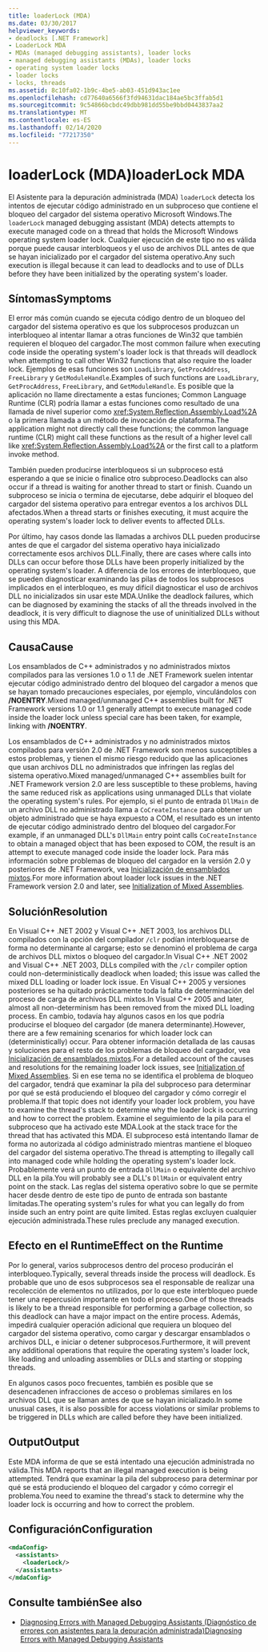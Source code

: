 ```yaml
---
title: loaderLock (MDA)
ms.date: 03/30/2017
helpviewer_keywords:
- deadlocks [.NET Framework]
- LoaderLock MDA
- MDAs (managed debugging assistants), loader locks
- managed debugging assistants (MDAs), loader locks
- operating system loader locks
- loader locks
- locks, threads
ms.assetid: 8c10fa02-1b9c-4be5-ab03-451d943ac1ee
ms.openlocfilehash: cd77640a6566f3fd94631dac184ae5bc3ffab5d1
ms.sourcegitcommit: 9c54866bcbdc49dbb981dd55be9bbd0443837aa2
ms.translationtype: MT
ms.contentlocale: es-ES
ms.lasthandoff: 02/14/2020
ms.locfileid: "77217350"
---
```

# <a name="loaderlock-mda"></a><span data-ttu-id="3efc3-102">loaderLock (MDA)</span><span class="sxs-lookup"><span data-stu-id="3efc3-102">loaderLock MDA</span></span>
<span data-ttu-id="3efc3-103">El Asistente para la depuración administrada (MDA) `loaderLock` detecta los intentos de ejecutar código administrado en un subproceso que contiene el bloqueo del cargador del sistema operativo Microsoft Windows.</span><span class="sxs-lookup"><span data-stu-id="3efc3-103">The `loaderLock` managed debugging assistant (MDA) detects attempts to execute managed code on a thread that holds the Microsoft Windows operating system loader lock.</span></span>  <span data-ttu-id="3efc3-104">Cualquier ejecución de este tipo no es válida porque puede causar interbloqueos y el uso de archivos DLL antes de que se hayan inicializado por el cargador del sistema operativo.</span><span class="sxs-lookup"><span data-stu-id="3efc3-104">Any such execution is illegal because it can lead to deadlocks and to use of DLLs before they have been initialized by the operating system's loader.</span></span>  
  
## <a name="symptoms"></a><span data-ttu-id="3efc3-105">Síntomas</span><span class="sxs-lookup"><span data-stu-id="3efc3-105">Symptoms</span></span>  
 <span data-ttu-id="3efc3-106">El error más común cuando se ejecuta código dentro de un bloqueo del cargador del sistema operativo es que los subprocesos produzcan un interbloqueo al intentar llamar a otras funciones de Win32 que también requieren el bloqueo del cargador.</span><span class="sxs-lookup"><span data-stu-id="3efc3-106">The most common failure when executing code inside the operating system's loader lock is that threads will deadlock when attempting to call other Win32 functions that also require the loader lock.</span></span>  <span data-ttu-id="3efc3-107">Ejemplos de esas funciones son `LoadLibrary`, `GetProcAddress`, `FreeLibrary` y `GetModuleHandle`.</span><span class="sxs-lookup"><span data-stu-id="3efc3-107">Examples of such functions are `LoadLibrary`, `GetProcAddress`, `FreeLibrary`, and `GetModuleHandle`.</span></span>  <span data-ttu-id="3efc3-108">Es posible que la aplicación no llame directamente a estas funciones; Common Language Runtime (CLR) podría llamar a estas funciones como resultado de una llamada de nivel superior como <xref:System.Reflection.Assembly.Load%2A> o la primera llamada a un método de invocación de plataforma.</span><span class="sxs-lookup"><span data-stu-id="3efc3-108">The application might not directly call these functions; the common language runtime (CLR) might call these functions as the result of a higher level call like <xref:System.Reflection.Assembly.Load%2A> or the first call to a platform invoke method.</span></span>  
  
 <span data-ttu-id="3efc3-109">También pueden producirse interbloqueos si un subproceso está esperando a que se inicie o finalice otro subproceso.</span><span class="sxs-lookup"><span data-stu-id="3efc3-109">Deadlocks can also occur if a thread is waiting for another thread to start or finish.</span></span>  <span data-ttu-id="3efc3-110">Cuando un subproceso se inicia o termina de ejecutarse, debe adquirir el bloqueo del cargador del sistema operativo para entregar eventos a los archivos DLL afectados.</span><span class="sxs-lookup"><span data-stu-id="3efc3-110">When a thread starts or finishes executing, it must acquire the operating system's loader lock to deliver events to affected DLLs.</span></span>  
  
 <span data-ttu-id="3efc3-111">Por último, hay casos donde las llamadas a archivos DLL pueden producirse antes de que el cargador del sistema operativo haya inicializado correctamente esos archivos DLL.</span><span class="sxs-lookup"><span data-stu-id="3efc3-111">Finally, there are cases where calls into DLLs can occur before those DLLs have been properly initialized by the operating system's loader.</span></span>  <span data-ttu-id="3efc3-112">A diferencia de los errores de interbloqueo, que se pueden diagnosticar examinando las pilas de todos los subprocesos implicados en el interbloqueo, es muy difícil diagnosticar el uso de archivos DLL no inicializados sin usar este MDA.</span><span class="sxs-lookup"><span data-stu-id="3efc3-112">Unlike the deadlock failures, which can be diagnosed by examining the stacks of all the threads involved in the deadlock, it is very difficult to diagnose the use of uninitialized DLLs without using this MDA.</span></span>  
  
## <a name="cause"></a><span data-ttu-id="3efc3-113">Causa</span><span class="sxs-lookup"><span data-stu-id="3efc3-113">Cause</span></span>  
 <span data-ttu-id="3efc3-114">Los ensamblados de C++ administrados y no administrados mixtos compilados para las versiones 1.0 o 1.1 de .NET Framework suelen intentar ejecutar código administrado dentro del bloqueo del cargador a menos que se hayan tomado precauciones especiales, por ejemplo, vinculándolos con **/NOENTRY**.</span><span class="sxs-lookup"><span data-stu-id="3efc3-114">Mixed managed/unmanaged C++ assemblies built for .NET Framework versions 1.0 or 1.1 generally attempt to execute managed code inside the loader lock unless special care has been taken, for example, linking with **/NOENTRY**.</span></span>
  
 <span data-ttu-id="3efc3-115">Los ensamblados de C++ administrados y no administrados mixtos compilados para versión 2.0 de .NET Framework son menos susceptibles a estos problemas, y tienen el mismo riesgo reducido que las aplicaciones que usan archivos DLL no administrados que infringen las reglas del sistema operativo.</span><span class="sxs-lookup"><span data-stu-id="3efc3-115">Mixed managed/unmanaged C++ assemblies built for .NET Framework version 2.0 are less susceptible to these problems, having the same reduced risk as applications using unmanaged DLLs that violate the operating system's rules.</span></span>  <span data-ttu-id="3efc3-116">Por ejemplo, si el punto de entrada `DllMain` de un archivo DLL no administrado llama a `CoCreateInstance` para obtener un objeto administrado que se haya expuesto a COM, el resultado es un intento de ejecutar código administrado dentro del bloqueo del cargador.</span><span class="sxs-lookup"><span data-stu-id="3efc3-116">For example, if an unmanaged DLL's `DllMain` entry point calls `CoCreateInstance` to obtain a managed object that has been exposed to COM, the result is an attempt to execute managed code inside the loader lock.</span></span> <span data-ttu-id="3efc3-117">Para más información sobre problemas de bloqueo del cargador en la versión 2.0 y posteriores de .NET Framework, vea [Inicialización de ensamblados mixtos](/cpp/dotnet/initialization-of-mixed-assemblies).</span><span class="sxs-lookup"><span data-stu-id="3efc3-117">For more information about loader lock issues in the .NET Framework version 2.0 and later, see [Initialization of Mixed Assemblies](/cpp/dotnet/initialization-of-mixed-assemblies).</span></span>  
  
## <a name="resolution"></a><span data-ttu-id="3efc3-118">Solución</span><span class="sxs-lookup"><span data-stu-id="3efc3-118">Resolution</span></span>  
 <span data-ttu-id="3efc3-119">En Visual C++ .NET 2002 y Visual C++ .NET 2003, los archivos DLL compilados con la opción del compilador `/clr` podían interbloquearse de forma no determinante al cargarse; esto se denominó el problema de carga de archivos DLL mixtos o bloqueo del cargador.</span><span class="sxs-lookup"><span data-stu-id="3efc3-119">In Visual C++ .NET 2002 and Visual C++ .NET 2003, DLLs compiled with the `/clr` compiler option could non-deterministically deadlock when loaded; this issue was called the mixed DLL loading or loader lock issue.</span></span> <span data-ttu-id="3efc3-120">En Visual C++ 2005 y versiones posteriores se ha quitado prácticamente toda la falta de determinación del proceso de carga de archivos DLL mixtos.</span><span class="sxs-lookup"><span data-stu-id="3efc3-120">In Visual C++ 2005 and later, almost all non-determinism has been removed from the mixed DLL loading process.</span></span> <span data-ttu-id="3efc3-121">En cambio, todavía hay algunos casos en los que podría producirse el bloqueo del cargador (de manera determinante).</span><span class="sxs-lookup"><span data-stu-id="3efc3-121">However, there are a few remaining scenarios for which loader lock can (deterministically) occur.</span></span> <span data-ttu-id="3efc3-122">Para obtener información detallada de las causas y soluciones para el resto de los problemas de bloqueo del cargador, vea [Inicialización de ensamblados mixtos](/cpp/dotnet/initialization-of-mixed-assemblies).</span><span class="sxs-lookup"><span data-stu-id="3efc3-122">For a detailed account of the causes and resolutions for the remaining loader lock issues, see [Initialization of Mixed Assemblies](/cpp/dotnet/initialization-of-mixed-assemblies).</span></span> <span data-ttu-id="3efc3-123">Si en ese tema no se identifica el problema de bloqueo del cargador, tendrá que examinar la pila del subproceso para determinar por qué se está produciendo el bloqueo del cargador y cómo corregir el problema.</span><span class="sxs-lookup"><span data-stu-id="3efc3-123">If that topic does not identify your loader lock problem, you have to examine the thread's stack to determine why the loader lock is occurring and how to correct the problem.</span></span> <span data-ttu-id="3efc3-124">Examine el seguimiento de la pila para el subproceso que ha activado este MDA.</span><span class="sxs-lookup"><span data-stu-id="3efc3-124">Look at the stack trace for the thread that has activated this MDA.</span></span>  <span data-ttu-id="3efc3-125">El subproceso está intentando llamar de forma no autorizada al código administrado mientras mantiene el bloqueo del cargador del sistema operativo.</span><span class="sxs-lookup"><span data-stu-id="3efc3-125">The thread is attempting to illegally call into managed code while holding the operating system's loader lock.</span></span>  <span data-ttu-id="3efc3-126">Probablemente verá un punto de entrada `DllMain` o equivalente del archivo DLL en la pila.</span><span class="sxs-lookup"><span data-stu-id="3efc3-126">You will probably see a DLL's `DllMain` or equivalent entry point on the stack.</span></span>  <span data-ttu-id="3efc3-127">Las reglas del sistema operativo sobre lo que se permite hacer desde dentro de este tipo de punto de entrada son bastante limitadas.</span><span class="sxs-lookup"><span data-stu-id="3efc3-127">The operating system's rules for what you can legally do from inside such an entry point are quite limited.</span></span>  <span data-ttu-id="3efc3-128">Estas reglas excluyen cualquier ejecución administrada.</span><span class="sxs-lookup"><span data-stu-id="3efc3-128">These rules preclude any managed execution.</span></span>  
  
## <a name="effect-on-the-runtime"></a><span data-ttu-id="3efc3-129">Efecto en el Runtime</span><span class="sxs-lookup"><span data-stu-id="3efc3-129">Effect on the Runtime</span></span>  
 <span data-ttu-id="3efc3-130">Por lo general, varios subprocesos dentro del proceso producirán el interbloqueo.</span><span class="sxs-lookup"><span data-stu-id="3efc3-130">Typically, several threads inside the process will deadlock.</span></span>  <span data-ttu-id="3efc3-131">Es probable que uno de esos subprocesos sea el responsable de realizar una recolección de elementos no utilizados, por lo que este interbloqueo puede tener una repercusión importante en todo el proceso.</span><span class="sxs-lookup"><span data-stu-id="3efc3-131">One of those threads is likely to be a thread responsible for performing a garbage collection, so this deadlock can have a major impact on the entire process.</span></span>  <span data-ttu-id="3efc3-132">Además, impedirá cualquier operación adicional que requiera un bloqueo del cargador del sistema operativo, como cargar y descargar ensamblados o archivos DLL, e iniciar o detener subprocesos.</span><span class="sxs-lookup"><span data-stu-id="3efc3-132">Furthermore, it will prevent any additional operations that require the operating system's loader lock, like loading and unloading assemblies or DLLs and starting or stopping threads.</span></span>  
  
 <span data-ttu-id="3efc3-133">En algunos casos poco frecuentes, también es posible que se desencadenen infracciones de acceso o problemas similares en los archivos DLL que se llaman antes de que se hayan inicializado.</span><span class="sxs-lookup"><span data-stu-id="3efc3-133">In some unusual cases, it is also possible for access violations or similar problems to be triggered in DLLs which are called before they have been initialized.</span></span>  
  
## <a name="output"></a><span data-ttu-id="3efc3-134">Output</span><span class="sxs-lookup"><span data-stu-id="3efc3-134">Output</span></span>  
 <span data-ttu-id="3efc3-135">Este MDA informa de que se está intentado una ejecución administrada no válida.</span><span class="sxs-lookup"><span data-stu-id="3efc3-135">This MDA reports that an illegal managed execution is being attempted.</span></span>  <span data-ttu-id="3efc3-136">Tendrá que examinar la pila del subproceso para determinar por qué se está produciendo el bloqueo del cargador y cómo corregir el problema.</span><span class="sxs-lookup"><span data-stu-id="3efc3-136">You need to examine the thread's stack to determine why the loader lock is occurring and how to correct the problem.</span></span>  
  
## <a name="configuration"></a><span data-ttu-id="3efc3-137">Configuración</span><span class="sxs-lookup"><span data-stu-id="3efc3-137">Configuration</span></span>  
  
```xml  
<mdaConfig>  
  <assistants>  
    <loaderLock/>  
  </assistants>  
</mdaConfig>  
```  
  
## <a name="see-also"></a><span data-ttu-id="3efc3-138">Consulte también</span><span class="sxs-lookup"><span data-stu-id="3efc3-138">See also</span></span>

- [<span data-ttu-id="3efc3-139">Diagnosing Errors with Managed Debugging Assistants (Diagnóstico de errores con asistentes para la depuración administrada)</span><span class="sxs-lookup"><span data-stu-id="3efc3-139">Diagnosing Errors with Managed Debugging Assistants</span></span>](diagnosing-errors-with-managed-debugging-assistants.md)
